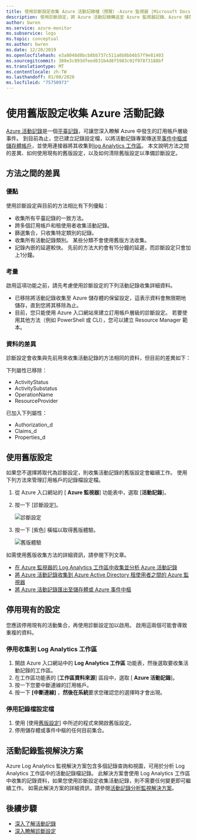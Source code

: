 ```yaml
---
title: 使用診斷設定收集 Azure 活動記錄檔（預覽）-Azure 監視器 |Microsoft Docs
description: 使用診斷設定，將 Azure 活動記錄轉送至 Azure 監視器記錄、Azure 儲存體或 Azure 事件中樞。
author: bwren
ms.service: azure-monitor
ms.subservice: logs
ms.topic: conceptual
ms.author: bwren
ms.date: 12/20/2019
ms.openlocfilehash: e3a8048d8bcb8bb737c511a8b8bb6b57f9e81403
ms.sourcegitcommit: 380e3c893dfeed631b4d8f5983c02f978f3188bf
ms.translationtype: MT
ms.contentlocale: zh-TW
ms.lasthandoff: 01/08/2020
ms.locfileid: "75750973"
---
```

# <a name="collect-azure-activity-log-with-legacy-settings"></a>使用舊版設定收集 Azure 活動記錄
[Azure 活動記錄](platform-logs-overview.md)是一個[平臺記錄](platform-logs-overview.md)，可讓您深入瞭解 Azure 中發生的訂用帳戶層級事件。 到目前為止，您已建立記錄設定檔，以將活動記錄專案傳送至[事件中樞或儲存體帳戶](activity-log-export.md)，並使用連接器將其收集到[log Analytics 工作區](activity-log-collect.md)。 本文說明方法之間的差異、如何使用現有的舊版設定，以及如何清除舊版設定以準備診斷設定。


## <a name="differences-between-methods"></a>方法之間的差異

### <a name="advantages"></a>優點
使用診斷設定與目前的方法相比有下列優點：

- 收集所有平臺記錄的一致方法。
- 跨多個訂用帳戶和租使用者收集活動記錄。
- 篩選集合，只收集特定類別的記錄。
- 收集所有活動記錄類別。 某些分類不會使用舊版方法收集。
- 記錄內嵌的延遲較快。 先前的方法大約會有15分鐘的延遲，而診斷設定只會加上1分鐘。
  
### <a name="considerations"></a>考量
啟用這項功能之前，請先考慮使用診斷設定的下列活動記錄收集詳細資料。

- 已移除將活動記錄收集至 Azure 儲存體的保留設定，這表示資料會無限期地儲存，直到您將其移除為止。
- 目前，您只能使用 Azure 入口網站來建立訂用帳戶層級的診斷設定。 若要使用其他方法（例如 PowerShell 或 CLI），您可以建立 Resource Manager 範本。


### <a name="differences-in-data"></a>資料的差異
診斷設定會收集與先前用來收集活動記錄的方法相同的資料，但目前的差異如下：

下列屬性已移除：

- ActivityStatus
- ActivitySubstatus
- OperationName
- ResourceProvider 

已加入下列屬性：

- Authorization_d
- Claims_d
- Properties_d

## <a name="work-with-legacy-settings"></a>使用舊版設定
如果您不選擇將取代為診斷設定，則收集活動記錄的舊版設定會繼續工作。 使用下列方法來管理訂用帳戶的記錄檔設定檔。

1. 從 Azure 入口網站的 [ **Azure 監視器**] 功能表中，選取 [**活動記錄**]。
3. 按一下 [診斷設定]。
   
   ![診斷設定](media/diagnostic-settings-subscription/diagnostic-settings.png)
   
4. 按一下 [紫色] 橫幅以取得舊版體驗。 

    ![舊版體驗](media/diagnostic-settings-subscription/legacy-experience.png)


如需使用舊版收集方法的詳細資訊，請參閱下列文章。

- [在 Azure 監視器的 Log Analytics 工作區中收集並分析 Azure 活動記錄](activity-log-collect.md)
- [將 Azure 活動記錄收集到 Azure Active Directory 租使用者之間的 Azure 監視器](activity-log-collect-tenants.md)
- [將 Azure 活動記錄匯出至儲存體或 Azure 事件中樞](activity-log-export.md)

## <a name="disable-existing-settings"></a>停用現有的設定
您應該停用現有的活動集合，再使用診斷設定加以啟用。 啟用這兩個可能會導致重複的資料。

### <a name="disable-collection-into-log-analytics-workspace"></a>停用收集到 Log Analytics 工作區

1. 開啟 Azure 入口網站中的  **Log Analytics 工作區** 功能表，然後選取要收集活動記錄的工作區。
2. 在工作區功能表的 [**工作區資料來源**] 區段中，選取 [ **Azure 活動記錄**]。
3. 按一下您要中斷連線的訂用帳戶。
4. 按一下 **[中斷連線]** ，**然後在系統**要求您確認您的選擇時才會出現。

### <a name="disable-log-profile"></a>停用記錄檔設定檔

1. 使用 [使用[舊版設定](#work-with-legacy-settings)] 中所述的程式來開啟舊版設定。
2. 停用儲存體或事件中樞的任何目前集合。 



## <a name="activity-log-monitoring-solution"></a>活動記錄監視解決方案
Azure Log Analytics 監視解決方案包含多個記錄查詢和視圖，可用於分析 Log Analytics 工作區中的活動記錄檔記錄。 此解決方案會使用 Log Analytics 工作區中收集的記錄資料，如果您使用診斷設定收集活動記錄，則不需要任何變更即可繼續工作。 如需此解決方案的詳細資訊，請參閱[活動記錄分析監視解決方案](activity-log-collect.md#activity-logs-analytics-monitoring-solution)。

## <a name="next-steps"></a>後續步驟

* [深入了解活動記錄](../../azure-resource-manager/resource-group-audit.md)
* [深入瞭解診斷設定](diagnostic-settings.md)
